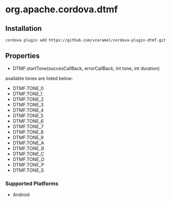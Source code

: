 <!---
    Licensed to the Apache Software Foundation (ASF) under one
    or more contributor license agreements.  See the NOTICE file
    distributed with this work for additional information
    regarding copyright ownership.  The ASF licenses this file
    to you under the Apache License, Version 2.0 (the
    "License"); you may not use this file except in compliance
    with the License.  You may obtain a copy of the License at

      http://www.apache.org/licenses/LICENSE-2.0

    Unless required by applicable law or agreed to in writing,
    software distributed under the License is distributed on an
    "AS IS" BASIS, WITHOUT WARRANTIES OR CONDITIONS OF ANY
    KIND, either express or implied.  See the License for the
    specific language governing permissions and limitations
    under the License.
-->

# org.apache.cordova.dtmf

## Installation

    cordova plugin add https://github.com/vzaramel/cordova-plugin-dtmf.git

## Properties

- DTMF.startTone(succesCallBack, errorCallBack, int tone, int duration)

available tones are listed below:
 - DTMF.TONE_0
 - DTMF.TONE_1
 - DTMF.TONE_2
 - DTMF.TONE_3
 - DTMF.TONE_4
 - DTMF.TONE_5
 - DTMF.TONE_6
 - DTMF.TONE_7
 - DTMF.TONE_8
 - DTMF.TONE_9
 - DTMF.TONE_A
 - DTMF.TONE_B
 - DTMF.TONE_C
 - DTMF.TONE_D
 - DTMF.TONE_P
 - DTMF.TONE_S

### Supported Platforms

- Android
